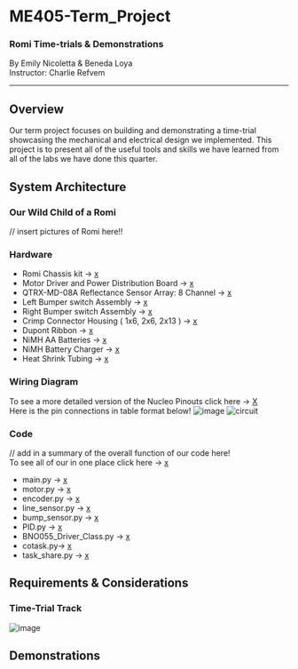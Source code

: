 # ME405-Term_Project
### Romi Time-trials & Demonstrations
By Emily Nicoletta & Beneda Loya <br/>Instructor: Charlie Refvem<br/> 
***
## Overview
Our term project focuses on building and demonstrating a time-trial showcasing the mechanical and electrical design we implemented. This project is to present all of the useful tools and skills we have learned from all of the labs we have done this quarter.
## System Architecture 
### Our Wild Child of a Romi
// insert pictures of Romi here!!

### Hardware
+ Romi Chassis kit -> [x](https://www.pololu.com/product/3504) <br/>
+ Motor Driver and Power Distribution Board -> [x](https://www.pololu.com/product/3543) <br/>
+ QTRX-MD-08A Reflectance Sensor Array: 8 Channel -> [x](https://www.pololu.com/product/4448) <br/>
+ Left Bumper switch Assembly -> [x](https://www.pololu.com/product/3673) <br/>
+ Right Bumper switch Assembly -> [x](https://www.pololu.com/product/3674) <br/>
+ Crimp Connector Housing ( 1x6, 2x6, 2x13 ) -> [x](https://www.pololu.com/product/1905) <br/>
+ Dupont Ribbon -> [x](https://www.amazon.com/dp/B07GCY6CH7) <br/>
+ NiMH AA Batteries -> [x](https://www.amazon.com/dp/B0D2JCY87L) <br/>
+ NiMH Battery Charger -> [x](https://www.amazon.com/dp/B00JHKSLM8) <br/>
+ Heat Shrink Tubing -> [x](https://www.amazon.com/dp/B01MFA3OFA) <br/>

### Wiring Diagram
To see a more detailed version of the Nucleo Pinouts click here -> [X](https://os.mbed.com/platforms/ST-Nucleo-L476RG/#microcontroller-features) <br/>
Here is the pin connections in table format below!
![image](https://github.com/user-attachments/assets/554a8914-a075-42b0-800b-c046ddf610f1)
![circuit](https://github.com/user-attachments/assets/f66a9238-a684-49f4-97ae-08b2e2db9ae0) <br/>

### Code
// add in a summary of the overall function of our code here! <br/>
To see all of our in one place click here -> [x](https://github.com/captncrushh/ME405-Term_Project/tree/main/Term_project_Code)
+ main.py -> [x](https://github.com/captncrushh/ME405-Term_Project/blob/main/Term_project_Code/main.py)
+ motor.py -> [x](https://github.com/captncrushh/ME405-Term_Project/blob/main/Term_project_Code/motor.py)
+ encoder.py -> [x](https://github.com/captncrushh/ME405-Term_Project/blob/main/Term_project_Code/encoder.py)
+ line_sensor.py -> [x](https://github.com/captncrushh/ME405-Term_Project/blob/main/Term_project_Code/line_sensor.py)
+ bump_sensor.py -> [x](https://github.com/captncrushh/ME405-Term_Project/blob/main/Term_project_Code/bump_sensor.py)
+ PID.py -> [x](https://github.com/captncrushh/ME405-Term_Project/blob/main/Term_project_Code/PID.py)
+ BNO055_Driver_Class.py -> [x](https://github.com/captncrushh/ME405-Term_Project/blob/main/Term_project_Code/BNO055_Driver_Class.py)
+ cotask.py-> [x](https://github.com/captncrushh/ME405-Term_Project/blob/main/Term_project_Code/cotask.py)
+ task_share.py -> [x](https://github.com/captncrushh/ME405-Term_Project/blob/main/Term_project_Code/task_share.py)
## Requirements & Considerations <br/> 
### Time-Trial Track <br/>
![image](https://github.com/user-attachments/assets/e8a353c0-c669-417b-954b-f5ed3fb6d694) <br/>
## Demonstrations <br/> 
